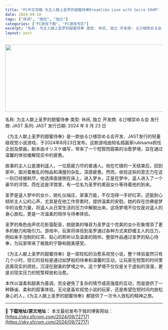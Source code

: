 ```yaml
---
title: "PC中文攻略 为主人献上圣罗的甜蜜侍奉Dreamlike Love with Seira 594M"
date: 2024-09-10
tags: ["休闲", "放松", "独立"]
categories: ["PC游戏下载", "PC游戏专区"]
excerpt: "名称: 为主人献上圣罗的甜蜜侍奉 类型: 休闲, 独立 开发商: るび様崇める会 发行商: JAST 系列: JAST 发行日期: 2024 年 8 月 23 日 《为主人献上圣罗的甜蜜侍奉》是一款由るび様崇める会开发、JAST发行的轻量级视觉小说游戏，于2024年8月23日发布。这款游戏由知名插画&hellip;"
layout: post
---
```


<img class="aligncenter size-full wp-image-72718" src="https://sky.sfcrom.com/wp-content/uploads/2024/09/2024091001140070.webp" alt="" width="660" height="215" />

名称: 为主人献上圣罗的甜蜜侍奉
类型: 休闲, 独立
开发商: るび様崇める会
发行商: JAST
系列: JAST
发行日期: 2024 年 8 月 23 日

《为主人献上圣罗的甜蜜侍奉》是一款由るび様崇める会开发、JAST发行的轻量级视觉小说游戏，于2024年8月23日发布。这款游戏由知名插画家rubisama担任企划及原画，剧本由オリスケ编写，带来了一个短暂而甜美的治愈梦境，旨在通过温馨的体验缓解现实中的疲惫。

故事的主人公是渡利遥人，一位筋疲力尽的普通人。他在忙碌的一天结束后，回到家中，面对着散乱的物品和满屋的杂乱，深感疲惫。然而，收拾这些的意志力在这一刻已经被耗尽，他选择直接倒在床上，进入梦乡。正是在梦中，遥人进入了一个豪华的洋馆，而在这座洋馆里，有一位名为圣罗的美丽女仆等待着他的到来。

圣罗是遥人梦中的女仆，她礼仪端庄、家事万能，不仅泡得一手好红茶，还能耐心倾听主人公的心声，尤其是在他工作劳累时，提供温柔的安慰。她的存在仿佛是梦中的治愈力量，将遥人从日常生活的压力中解脱出来。这场梦境不仅仅是对遥人的身心放松，更是一次温柔的陪伴与侍奉体验。

圣罗的角色由声优花影萤配音，她甜美的嗓音为圣罗这个完美的女仆形象增添了更多的魅力和吸引力。游戏中，玩家将体验到圣罗通过各种方式来舒缓主人的压力，例如亲手泡制的红茶、贴心的聆听以及温柔的陪伴。整部作品通过圣罗的贴心侍奉，为玩家带来了极致的宁静和甜美感受。

《为主人献上圣罗的甜蜜侍奉》是一部轻松的治愈系视觉小说，整个体验虽然只有几个小时，但它的目标是通过如梦般的侍奉和温馨的互动，让玩家在短暂的时间里逃离现实的烦扰，沉浸在甜美的梦境之中。这个梦境不仅仅是关于虚拟的浪漫，更是对现实压力的短暂释放和治愈。

本作以温柔和甜美为基调，完全避免了复杂的情节或高强度的互动，而是提供了一种静谧、柔和的叙事体验。无论是喜欢视觉小说的玩家，还是希望在短时间内放松身心的人，《为主人献上圣罗的甜蜜侍奉》都提供了一次令人放松的精神之旅。

---
📖 **下载地址/原文地址：** 本文最初发布于我的博客网站：[https://sky.sfcrom.com/2024/09/72717](https://sky.sfcrom.com/2024/09/72717)
